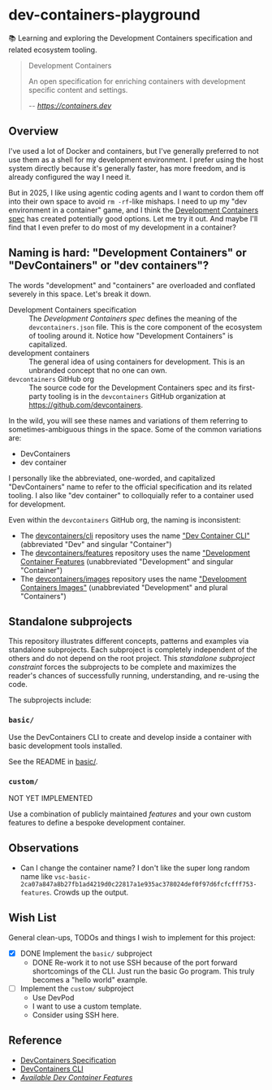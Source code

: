 # dev-containers-playground

📚 Learning and exploring the Development Containers specification and related ecosystem tooling.

> Development Containers
> 
> An open specification for enriching containers with development specific content and settings.
> 
> -- <cite>https://containers.dev</cite>


## Overview

I've used a lot of Docker and containers, but I've generally preferred to not use them as a shell for my development environment. I prefer using the host system directly because it's generally faster, has more freedom, and is already configured the way I need it.

But in 2025, I like using agentic coding agents and I want to cordon them off into their own space to avoid `rm -rf`-like mishaps. I need to up my "dev environment in a container" game, and I think the [Development Containers spec][dev-containers-spec] has created potentially good options. Let me try it out. And maybe I'll find that I even prefer to do most of my development in a container?


## Naming is hard: "Development Containers" or "DevContainers" or "dev containers"?

The words "development" and "containers" are overloaded and conflated severely in this space. Let's break it down.

<dl>
    <dt>Development Containers specification</dt>
    <dd>
    The <em>Development Containers spec</em> defines the meaning of the <code>devcontainers.json</code> file. This is the core component of the ecosystem of tooling around it. Notice how "Development Containers" is capitalized.
    </dd>
    <dt>development containers</dt>
    <dd>
    The general idea of using containers for development. This is an unbranded concept that no one can own.
    </dd>
    <dt><code>devcontainers</code> GitHub org</dt>
    <dd>
      The source code for the Development Containers spec and its first-party tooling is in the <code>devcontainers</code> GitHub organization at <a href="https://github.com/devcontainers">https://github.com/devcontainers</a>.
    </dd>
</dl>

In the wild, you will see these names and variations of them referring to sometimes-ambiguous things in the space. Some of the common variations are:

* DevContainers
* dev container

I personally like the abbreviated, one-worded, and capitalized "DevContainers" name to refer to the official specification and its related tooling. I also like "dev container" to colloquially refer to a container used for development.

Even within the `devcontainers` GitHub org, the naming is inconsistent:

* The [devcontainers/cli][dev-containers-cli] repository uses the name ["Dev Container CLI"](https://github.com/devcontainers/cli/blob/eda6cf892e1440d1fbb454d6e457a2343113ded6/README.md?plain=1#L1) (abbreviated "Dev" and singular "Container")
* The [devcontainers/features][dev-containers-features] repository uses the name ["Development Container Features](https://github.com/devcontainers/features/blob/e3e3ed76c4778e1ec51cae7c11e74565d0052a7f/README.md?plain=1#L1) (unabbreviated "Development" and singular "Container")
* The [devcontainers/images](https://github.com/devcontainers/images) repository uses the name ["Development Containers Images"](https://github.com/devcontainers/images/blob/394d07c4a9ec0be46403ec97906646e0cefcfbde/README.md?plain=1#L1) (unabbreviated "Development" and plural "Containers")


## Standalone subprojects

This repository illustrates different concepts, patterns and examples via standalone subprojects. Each subproject is
completely independent of the others and do not depend on the root project. This _standalone subproject constraint_
forces the subprojects to be complete and maximizes the reader's chances of successfully running, understanding, and
re-using the code.

The subprojects include:


### `basic/`

Use the DevContainers CLI to create and develop inside a container with basic development tools installed.

See the README in [basic/](basic/).


### `custom/`

NOT YET IMPLEMENTED

Use a combination of publicly maintained *features* and your own custom features to define a bespoke development container.


## Observations


- Can I change the container name? I don't like the super long random name like `vsc-basic-2ca07a847a8b27fb1ad4219d0c22817a1e935ac378024def0f97d6fcfcfff753-features`. Crowds up the output.


## Wish List

General clean-ups, TODOs and things I wish to implement for this project:

- [x] DONE Implement the `basic/` subproject
   - DONE Re-work it to not use SSH because of the port forward shortcomings of the CLI. Just run the basic Go program. This truly becomes a "hello world" example.
- [ ] Implement the `custom/` subproject
   - Use DevPod
   - I want to use a custom template.
   - Consider using SSH here.


## Reference

- [DevContainers Specification](https://containers.dev/)
- [DevContainers CLI](https://github.com/devcontainers/cli)
- [*Available Dev Container Features*](https://containers.dev/features)

[dev-containers]: https://containers.dev/
[dev-containers-spec]: https://containers.dev/implementors/spec/
[dev-containers-features]: https://containers.dev/features
[dev-containers-templates]: https://containers.dev/templates
[dev-containers-cli]: https://github.com/devcontainers/cli
